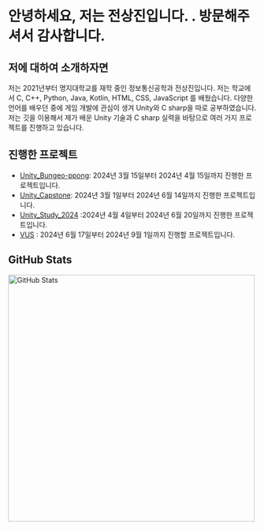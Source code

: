 # 안녕하세요, 저는 전상진입니다. \. 방문해주셔서 감사합니다. 

## 저에 대하여 소개하자면
저는 2021년부터 명지대학교를 재학 중인 정보통신공학과 전상진입니다.
저는 학교에서 C, C++, Python, Java, Kotlin, HTML, CSS, JavaScript 를 배웠습니다.
다양한 언어를 배우던 중에 게임 개발에 관심이 생겨 Unity와 C sharp을 따로 공부하였습니다.
저는 깃을 이용해서 제가 배운 Unity 기술과  C sharp 실력을 바탕으로 여러 가지 프로젝트를 진행하고 있습니다.

## 진행한 프로젝트 

- [Unity_Bungeo-ppong](https://github.com/jsjin01/Unity_Bungeo-ppang): 2024년 3월 15일부터 2024년 4월 15일까지 진행한 프로젝트입니다.
- [Unity_Capstone](https://github.com/jsjin01/Unity_Capstone): 2024년 3월 1일부터 2024년 6월 14일까지 진행한 프로젝트입니다.
- [Unity_Study_2024](https://github.com/jsjin01/Unity_Study_2024) :2024년 4월 4일부터 2024년 6월 20일까지 진행한 프로젝트입니다.
- [VUS](https://github.com/jsjin01/VUS) : 2024년 6월 17일부터 2024년 9월 1일까지 진행할 프로젝트입니다.


## GitHub Stats
<img src="https://github-readme-stats.vercel.app/api?username=jsjin01&show_icons=true&theme=radical" alt="GitHub Stats" width="500">